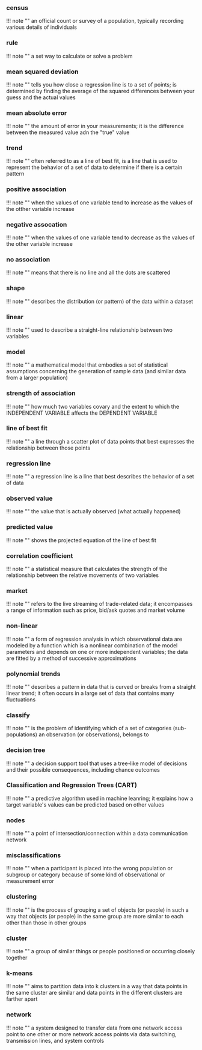 ### census

!!! note ""
    an official count or survey of a population, typically recording various details of individuals

### rule

!!! note ""
    a set way to calculate or solve a problem

### mean squared deviation

!!! note ""
    tells you how close a regression line is to a set of points; is determined by finding the average of the squared differences between your guess and the actual values

### mean absolute error

!!! note ""
    the amount of error in your measurements; it is the difference between the measured value adn the "true" value

### trend

!!! note ""
    often referred to as a line of best fit, is a line that is used to represent the behavior of a set of data to determine if there is a certain pattern

### positive association

!!! note ""
    when the values of one variable tend to increase as the values of the otther variable increase

### negative assocation

!!! note ""
    when the values of one variable tend to decrease as the values of the other variable increase

### no association

!!! note ""
    means that there is no line and all the dots are scattered

### shape

!!! note ""
    describes the distribution (or pattern) of the data within a dataset

### linear

!!! note ""
    used to describe a straight-line relationship between two variables

### model

!!! note ""
    a mathematical model that embodies a set of statistical assumptions concerning the generation of sample data (and similar data from a larger population)

### strength of association

!!! note ""
    how much two variables covary and the extent to which the INDEPENDENT VARIABLE affects the DEPENDENT VARIABLE

### line of best fit

!!! note ""
    a line through a scatter plot of data points that best expresses the relationship between those points

### regression line

!!! note ""
    a regression line is a line that best describes the behavior of a set of data

### observed value

!!! note ""
    the value that is actually observed (what actually happened)

### predicted value

!!! note ""
    shows the projected equation of the line of best fit

### correlation coefficient

!!! note ""
    a statistical measure that calculates the strength of the relationship between the relative movements of two variables

### market

!!! note ""
    refers to the live streaming of trade-related data; it encompasses a range of information such as price, bid/ask quotes and market volume

### non-linear

!!! note ""
    a form of regression analysis in which observational data are modeled by a function which is a nonlinear combination of the model parameters and depends on one or more independent variables; the data are fitted by a method of successive approximations

### polynomial trends

!!! note ""
    describes a pattern in data that is curved or breaks from a straight linear trend; it often occurs in a large set of data that contains many fluctuations

### classify

!!! note ""
    is the problem of identifying which of a set of categories (sub-populations) an observation (or observations), belongs to

### decision tree

!!! note ""
    a decision support tool that uses a tree-like model of decisions and their possible consequences, including chance outcomes

### Classification and Regression Trees (CART)

!!! note ""
    a predictive algorithm used in machine leanring; it explains how a target variable's values can be predicted based on other values

### nodes

!!! note ""
    a point of intersection/connection within a data communication network

### misclassifications

!!! note ""
    when a participant is placed into the wrong population or subgroup or category because of some kind of observational or measurement error

### clustering

!!! note ""
    is the process of grouping a set of objects (or people) in such a way that objects (or people) in the same group are  more similar to each other than those in other groups

### cluster

!!! note ""
    a group of similar things or people positioned or occurring closely together

### k-means

!!! note ""
    aims to partition data into k clusters in a way that data points in the same cluster are similar and data points in the different clusters are farther apart

### network

!!! note ""
    a system designed to transfer data from one network access point to one other or more network access points via data switching, transmission lines, and system controls